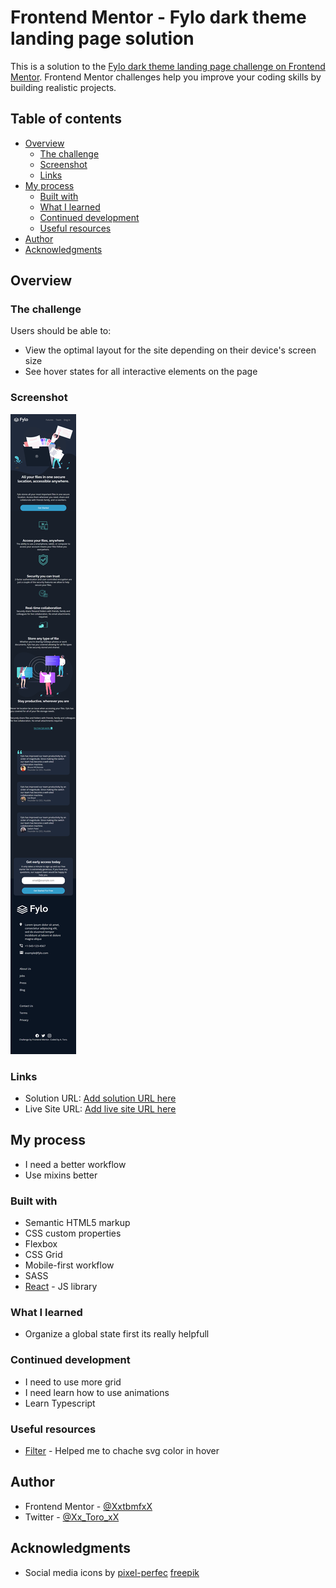 # Frontend Mentor - Fylo dark theme landing page solution

This is a solution to the [Fylo dark theme landing page challenge on Frontend Mentor](https://www.frontendmentor.io/challenges/fylo-dark-theme-landing-page-5ca5f2d21e82137ec91a50fd). Frontend Mentor challenges help you improve your coding skills by building realistic projects.

## Table of contents

- [Overview](#overview)
  - [The challenge](#the-challenge)
  - [Screenshot](#screenshot)
  - [Links](#links)
- [My process](#my-process)
  - [Built with](#built-with)
  - [What I learned](#what-i-learned)
  - [Continued development](#continued-development)
  - [Useful resources](#useful-resources)
- [Author](#author)
- [Acknowledgments](#acknowledgments)

## Overview

### The challenge

Users should be able to:

- View the optimal layout for the site depending on their device's screen size
- See hover states for all interactive elements on the page

### Screenshot

![uwu](./screenshot.png)

### Links

- Solution URL: [Add solution URL here](https://github.com/XxtbmfxX/frontmentor02)
- Live Site URL: [Add live site URL here](https://zealous-jang-f48ef8.netlify.app/)

## My process

- I need a better workflow
- Use mixins better

### Built with

- Semantic HTML5 markup
- CSS custom properties
- Flexbox
- CSS Grid
- Mobile-first workflow
- SASS
- [React](https://reactjs.org/) - JS library

### What I learned

- Organize a global state first its really helpfull

### Continued development

- I need to use more grid
- I need learn how to use animations
- Learn Typescript

### Useful resources

- [Filter](https://codepen.io/sosuke/pen/Pjoqqp) - Helped me to chache svg color in hover

## Author

- Frontend Mentor - [@XxtbmfxX](https://www.frontendmentor.io/profile/XxtbmfxX)
- Twitter - [@Xx_Toro_xX](https://twitter.com/Xx_Toro_xX)

## Acknowledgments

- Social media icons by
  [pixel-perfec](https://www.flaticon.com/authors/pixel-perfect)
  [freepik](https://www.freepik.com/)
